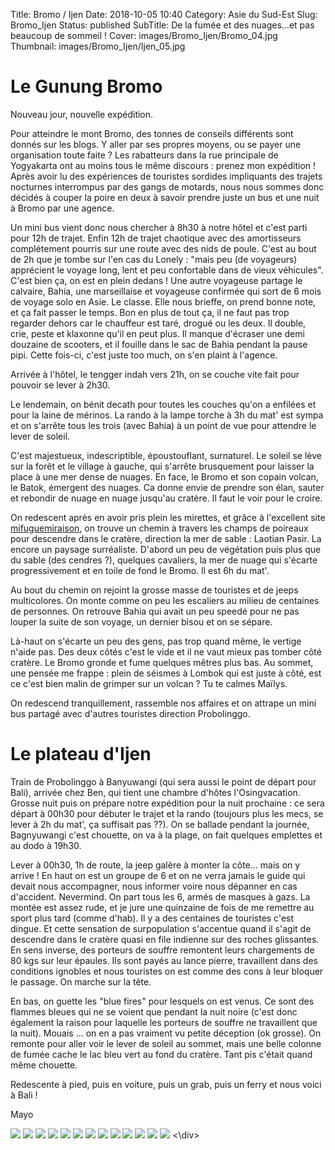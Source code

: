 Title: Bromo / Ijen
Date: 2018-10-05 10:40
Category: Asie du Sud-Est
Slug: Bromo_Ijen
Status: published
SubTitle: De la fumée et des nuages...et pas beaucoup de sommeil !
Cover: images/Bromo_Ijen/Bromo_04.jpg
Thumbnail: images/Bromo_Ijen/Ijen_05.jpg

# Le Gunung Bromo
Nouveau jour, nouvelle expédition. 

Pour atteindre le mont Bromo, des tonnes de conseils différents sont donnés sur les blogs. Y aller par ses propres moyens, ou se payer une organisation toute faite ? Les rabatteurs dans la rue principale de Yogyakarta ont au moins tous le même discours : prenez mon expédition !
Après avoir lu des expériences de touristes sordides impliquants des trajets nocturnes interrompus par des gangs de motards, nous nous sommes donc décidés à couper la poire en deux à savoir prendre juste un bus et une nuit à Bromo par une agence.

Un mini bus vient donc nous chercher à 8h30 à notre hôtel et c'est parti pour 12h de trajet. Enfin 12h de trajet chaotique avec des amortisseurs complétement pourris sur une route avec des nids de poule. C'est au bout de 2h que je tombe sur l'en cas du Lonely : "mais peu (de voyageurs) apprécient le voyage long, lent et peu confortable dans de vieux véhicules". C'est bien ça, on est en plein dedans ! Une autre voyageuse partage le calvaire, Bahia, une marseillaise et voyageuse confirmée qui sort de 6 mois de voyage solo en Asie. Le classe. Elle nous brieffe, on prend bonne note, et ça fait passer le temps. Bon en plus de tout ça, il ne faut pas trop regarder dehors car le chauffeur est taré, drogué ou les deux. Il double, crie, peste et klaxonne qu'il en peut plus. Il manque d'écraser une demi douzaine de scooters, et il fouille dans le sac de Bahia pendant la pause pipi. Cette fois-ci, c'est juste too much, on s'en plaint à l'agence.

Arrivée à l'hôtel, le tengger indah vers 21h, on se couche vite fait pour pouvoir se lever à 2h30.

Le lendemain, on bénit decath pour toutes les couches qu'on a enfilées et pour la laine de mérinos. La rando à la lampe torche à 3h du mat' est sympa et on s'arrête tous les trois (avec Bahia) à un point de vue pour attendre le lever de soleil. 

C'est majestueux, indescriptible, époustouflant, surnaturel. Le soleil se lève sur la forêt et le village à gauche, qui s'arrête brusquement pour laisser la place à une mer dense de nuages. En face, le Bromo et son copain volcan, le Batok, émergent des nuages. Ca donne envie de prendre son élan, sauter et rebondir de nuage en nuage jusqu'au cratère. Il faut le voir pour le croire.

On redescent après en avoir pris plein les mirettes, et grâce à l'excellent site <a href="https://www.mifuguemiraison.com/">mifuguemiraison</a>, on trouve un chemin à travers les champs de poireaux pour descendre dans le cratère, direction la mer de sable : Laotian Pasir. La encore un paysage surréaliste. D'abord un peu de végétation puis plus que du sable (des cendres ?), quelques cavaliers, la mer de nuage qui s'écarte progressivement et en toile de fond le Bromo. Il est 6h du mat'. 

Au bout du chemin on rejoint la grosse masse de touristes et de jeeps multicolores. On monte comme on peu les escaliers au milieu de centaines de personnes. On retrouve Bahia qui avait un peu speedé pour ne pas louper la suite de son voyage, un dernier bisou et on se sépare. 

Là-haut on s'écarte un peu des gens, pas trop quand même, le vertige n'aide pas. Des deux côtés c'est le vide et il ne vaut mieux pas tomber côté cratère. Le Bromo gronde et fume quelques mêtres plus bas. Au sommet, une pensée me frappe : plein de séismes à Lombok qui est juste à côté, est ce c'est bien malin de grimper sur un volcan ? Tu te calmes Maïlys.

On redescend tranquillement, rassemble nos affaires et on attrape un mini bus partagé avec d'autres touristes direction Probolinggo. 

# Le plateau d'Ijen

Train de Probolinggo à Banyuwangi (qui sera aussi le point de départ pour Bali), arrivée chez Ben, qui tient une chambre d'hôtes l'Osingvacation. Grosse nuit puis on prépare notre expédition pour la nuit prochaine : ce sera départ à 00h30 pour débuter le trajet et la rando (toujours plus les mecs, se lever à 2h du mat', ça suffisait pas ??). 
On se ballade pendant la journée, Bagnyuwangi c'est chouette, on va à la plage, on fait quelques emplettes et au dodo à 19h30.

Lever à 00h30, 1h de route, la jeep galère à monter la côte... mais on y arrive ! En haut on est un groupe de 6 et on ne verra jamais le guide qui devait nous accompagner, nous informer voire nous dépanner en cas d'accident. Nevermind. On part tous les 6, armés de masques à gazs. La montée est assez rude, et je jure une quinzaine de fois de me remettre au sport plus tard (comme d'hab). Il y a des centaines de touristes c'est dingue. Et cette sensation de surpopulation s'accentue quand il s'agit de descendre dans le cratère quasi en file indienne sur des roches glissantes. En sens inverse, des porteurs de souffre remontent leurs chargements de 80 kgs sur leur épaules. Ils sont payés au lance pierre, travaillent dans des conditions ignobles et nous touristes on est comme des cons à leur bloquer le passage. On marche sur la tête.

En bas, on guette les "blue fires" pour lesquels on est venus. Ce sont des flammes bleues qui ne se voient que pendant la nuit noire (c'est donc également la raison pour laquelle les porteurs de souffre ne travaillent que la nuit). Mouais ... on en a pas vraiment vu petite déception (ok grosse).
On remonte pour aller voir le lever de soleil au sommet, mais une belle colonne de fumée cache le lac bleu vert au fond du cratère. Tant pis c'était quand même chouette.

Redescente à pied, puis en voiture, puis un grab, puis un ferry et nous voici à Bali !

Mayo

<div class="galleria" style="margin:auto">
    <img src="images/Bromo_Ijen/Bromo_01.jpg">
    <img src="images/Bromo_Ijen/Bromo_02.jpg">
    <img src="images/Bromo_Ijen/Bromo_03.jpg">
    <img src="images/Bromo_Ijen/Bromo_04.jpg">
    <img src="images/Bromo_Ijen/Bromo_05.jpg">
    <img src="images/Bromo_Ijen/Bromo_06.jpg">
    <img src="images/Bromo_Ijen/Bromo_07.jpg">
    <img src="images/Bromo_Ijen/Bromo_08.jpg">
    <img src="images/Bromo_Ijen/Ijen_01.jpg">
    <img src="images/Bromo_Ijen/Ijen_02.jpg">
    <img src="images/Bromo_Ijen/Ijen_03.jpg">
    <img src="images/Bromo_Ijen/Ijen_04.jpg">
    <img src="images/Bromo_Ijen/Ijen_05.jpg">
<\div>
<script>
	(function() { 
            Galleria.loadTheme('https://cdnjs.cloudflare.com/ajax/libs/galleria/1.5.7/themes/classic/galleria.classic.min.js');
            Galleria.run('.galleria');
        }());
</script>